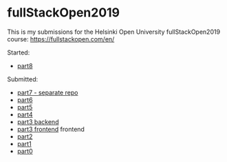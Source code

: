 # fullStackOpen2019
This is my submissions for the Helsinki Open University fullStackOpen2019 course:
https://fullstackopen.com/en/

Started:
- [part8](part8)

Submitted:
- [part7 - separate repo](https://github.com/davemk00/FSO-part7)
- [part6](part6)
- [part5](part5)
- [part4](part4)
- [part3  backend](https://github.com/davemk00/FSO_part3/)
- [part3  frontend](part3)  frontend
- [part2](part2)
- [part1](part1)
- [part0](part0)
